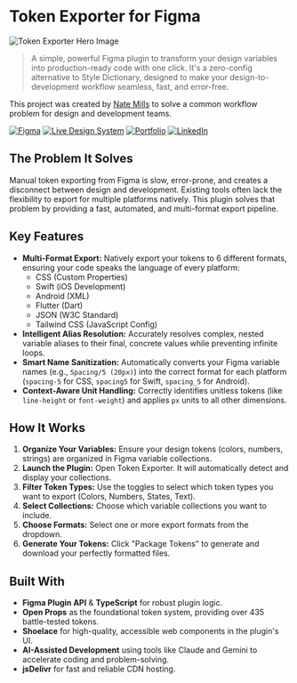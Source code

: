 # Token Exporter for Figma

![Token Exporter Hero Image](https://private-user-images.githubusercontent.com/128465128/463975158-947a34c3-57a7-4673-ad56-90a1c46642d0.png?jwt=eyJhbGciOiJIUzI1NiIsInR5cCI6IkpXVCJ9.eyJpc3MiOiJnaXRodWIuY29tIiwiYXVkIjoicmF3LmdpdGh1YnVzZXJjb250ZW50LmNvbSIsImtleSI6ImtleTUiLCJleHAiOjE3NTIwMzI2NTAsIm5iZiI6MTc1MjAzMjM1MCwicGF0aCI6Ii8xMjg0NjUxMjgvNDYzOTc1MTU4LTk0N2EzNGMzLTU3YTctNDY3My1hZDU2LTkwYTFjNDY2NDJkMC5wbmc_WC1BbXotQWxnb3JpdGhtPUFXUzQtSE1BQy1TSEEyNTYmWC1BbXotQ3JlZGVudGlhbD1BS0lBVkNPRFlMU0E1M1BRSzRaQSUyRjIwMjUwNzA5JTJGdXMtZWFzdC0xJTJGczMlMkZhd3M0X3JlcXVlc3QmWC1BbXotRGF0ZT0yMDI1MDcwOVQwMzM5MTBaJlgtQW16LUV4cGlyZXM9MzAwJlgtQW16LVNpZ25hdHVyZT1lZTZhZWI3MzBkYmM2MDJjNmM3OTQwOGIzMWY0YTJmZTAxN2E1ZTg3ZmFjZWY2YjI2ZWY2ZDI1NzRkYzJmOGEzJlgtQW16LVNpZ25lZEhlYWRlcnM9aG9zdCJ9.e5UBGjdxilFiv_Mra-drxCq4vMj_oGiGPovKNm0IdLw)

> A simple, powerful Figma plugin to transform your design variables into production-ready code with one click. It's a zero-config alternative to Style Dictionary, designed to make your design-to-development workflow seamless, fast, and error-free.

This project was created by [Nate Mills](https://natemills.me) to solve a common workflow problem for design and development teams.


[![Figma](https://img.shields.io/badge/Install_on-Figma-555?style=for-the-badge&logo=figma&logoColor=white)](https://www.figma.com/community/plugin/1521741753717588633/token-exporter)
[![Live Design System](https://img.shields.io/badge/View_the-Live_Guide-D2FF37?style=for-the-badge&logo=data:image/svg+xml;base64,PHN2ZyB4bWxucz0iaHR0cDovL3d3dy53My5vcmcvMjAwMC9zdmciIHZpZXdCb3g9IjAgMCAyNCAyNCIgZmlsbD0iYmxhY2siPjxwYXRoIGQ9Ik0xNCAySDRjLTEuMSAwLTIgLjktMiAydjE2YzAgMS4xLjkgMiAyIDJoMTZjMS4xIDAgMi0uOSAyLTJWOGwtNi02em0yIDE2SDh2LTJoOHYyem0wLTRIOHYtMmg4djJ6bS00LTRIOHYtMmg0djJ6Ii8+PC9zdmc+&logoColor=black)](https://n8mills-ui.github.io/token-exporter-ds/design-system-guide.html)
[![Portfolio](https://img.shields.io/badge/Nate's-Portfolio-555?style=for-the-badge&logo=aboutme&logoColor=white)](https://natemills.me)
[![LinkedIn](https://img.shields.io/badge/LinkedIn-0A66C2?style=for-the-badge&logo=linkedin&logoColor=white)](https://www.linkedin.com/in/millsdesign/)



## The Problem It Solves

Manual token exporting from Figma is slow, error-prone, and creates a disconnect between design and development. Existing tools often lack the flexibility to export for multiple platforms natively. This plugin solves that problem by providing a fast, automated, and multi-format export pipeline.

## Key Features

* **Multi-Format Export:** Natively export your tokens to 6 different formats, ensuring your code speaks the language of every platform:
    * CSS (Custom Properties)
    * Swift (iOS Development)
    * Android (XML)
    * Flutter (Dart)
    * JSON (W3C Standard)
    * Tailwind CSS (JavaScript Config)
* **Intelligent Alias Resolution:** Accurately resolves complex, nested variable aliases to their final, concrete values while preventing infinite loops.
* **Smart Name Sanitization:** Automatically converts your Figma variable names (e.g., `Spacing/5 (20px)`) into the correct format for each platform (`spacing-5` for CSS, `spacing5` for Swift, `spacing_5` for Android).
* **Context-Aware Unit Handling:** Correctly identifies unitless tokens (like `line-height` or `font-weight`) and applies `px` units to all other dimensions.

## How It Works

1.  **Organize Your Variables:** Ensure your design tokens (colors, numbers, strings) are organized in Figma variable collections.
2.  **Launch the Plugin:** Open Token Exporter. It will automatically detect and display your collections.
3.  **Filter Token Types:** Use the toggles to select which token types you want to export (Colors, Numbers, States, Text).
4.  **Select Collections:** Choose which variable collections you want to include.
5.  **Choose Formats:** Select one or more export formats from the dropdown.
6.  **Generate Your Tokens:** Click "Package Tokens" to generate and download your perfectly formatted files.

## Built With

* **Figma Plugin API** & **TypeScript** for robust plugin logic.
* **Open Props** as the foundational token system, providing over 435 battle-tested tokens.
* **Shoelace** for high-quality, accessible web components in the plugin's UI.
* **AI-Assisted Development** using tools like Claude and Gemini to accelerate coding and problem-solving.
* **jsDelivr** for fast and reliable CDN hosting.


